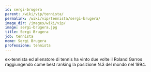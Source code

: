 ```yaml
---
id: sergi-brugera
parent: /wiki/vip/tennista/
permalink: /wiki/vip/tennista/sergi-brugera/
image_dir: /images/wiki/vip/
image: sergi-brugera.jpg
title: Sergi Brugera
job: tennista
nome: Sergi Brugera
professione: tennista
---
```

ex-tennista ed allenatore di tennis ha vinto due volte il Roland Garros raggiungendo come best ranking la posizione N.3 del mondo nel 1994.